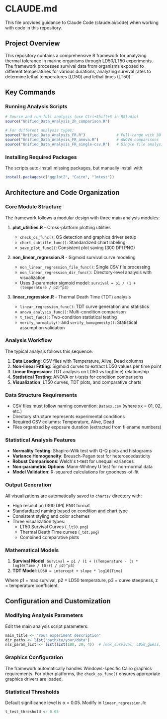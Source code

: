 # CLAUDE.md

This file provides guidance to Claude Code (claude.ai/code) when working with code in this repository.

## Project Overview

This repository contains a comprehensive R framework for analyzing thermal tolerance in marine organisms through LD50/LT50 experiments. The framework processes survival data from organisms exposed to different temperatures for various durations, analyzing survival rates to determine lethal temperatures (LD50) and lethal times (LT50).

## Key Commands

### Running Analysis Scripts
```r
# Source and run full analysis (use Ctrl+Shift+S in RStudio)
source("Unified_Data_Analysis_2h_comparison.R")

# For different analysis types:
source("Unified_Data_Analysis_FR.R")              # Full-range with 3D visualization
source("Unified_Data_Analysis_FR_anova.R")        # ANOVA comparisons
source("Unified_Data_Analysis_FR_single-csv.R")   # Single file analysis
```

### Installing Required Packages
The scripts auto-install missing packages, but manually install with:
```r
install.packages(c("ggplot2", "Cairo", "lmtest"))
```

## Architecture and Code Organization

### Core Module Structure
The framework follows a modular design with three main analysis modules:

1. **plot_utilities.R** - Cross-platform plotting utilities
   - `check_os_func()`: OS detection and graphics driver setup
   - `chart_subtitle_func()`: Standardized chart labeling
   - `save_plot_func()`: Consistent plot saving (300 DPI PNG)

2. **non_linear_regression.R** - Sigmoid survival curve modeling
   - `non_linear_regression_file_func()`: Single CSV file processing
   - `non_linear_regression_dir_func()`: Directory-level analysis with visualization
   - Uses 3-parameter sigmoid model: `survival = p1 / (1 + (temperature / p2)^p3)`

3. **linear_regression.R** - Thermal Death Time (TDT) analysis
   - `linear_regression_func()`: TDT curve generation and statistics
   - `anova_analysis_func()`: Multi-condition comparison
   - `t_test_func()`: Two-condition statistical testing
   - `verify_normality()` and `verify_homogeneity()`: Statistical assumption validation

### Analysis Workflow
The typical analysis follows this sequence:
1. **Data Loading**: CSV files with Temperature, Alive, Dead columns
2. **Non-linear Fitting**: Sigmoid curves to extract LD50 values per time point
3. **Linear Regression**: TDT analysis on LD50 vs log(time) relationship
4. **Statistical Testing**: ANOVA or t-tests for condition comparisons
5. **Visualization**: LT50 curves, TDT plots, and comparative charts

### Data Structure Requirements
- CSV files must follow naming convention: `Dataxx.csv` (where xx = 01, 02, etc.)
- Directory structure represents experimental conditions
- Required CSV columns: Temperature, Alive, Dead
- Files organized by exposure duration (extracted from filename numbers)

### Statistical Analysis Features
- **Normality Testing**: Shapiro-Wilk test with Q-Q plots and histograms
- **Variance Homogeneity**: Breusch-Pagan test for heteroscedasticity
- **Robust Comparisons**: Welch's t-test for unequal variances
- **Non-parametric Options**: Mann-Whitney U test for non-normal data
- **Model Validation**: R-squared calculations for goodness-of-fit

### Output Generation
All visualizations are automatically saved to `charts/` directory with:
- High resolution (300 DPI) PNG format
- Standardized naming based on condition and chart type
- Consistent styling and color schemes
- Three visualization types:
  - LT50 Survival Curves (`_lt50.png`)
  - Thermal Death Time curves (`_tdt.png`) 
  - Combined comparative plots

### Mathematical Models
1. **Survival Model**: `Survival = p1 / (1 + ((Temperature - (z * log10(Time / t0))) / p2)^p3)`
2. **TDT Model**: `LD50 = intercept + slope * log10(Time)`

Where p1 = max survival, p2 = LD50 temperature, p3 = curve steepness, z = temperature coefficient.

## Configuration and Customization

### Modifying Analysis Parameters
Edit the main analysis script parameters:
```r
main_title <- "Your experiment description"
dir_paths <- list("path/to/your/data")
nls_param_list <- list(list(100, 30, 4))  # [max_survival, LD50_guess, slope]
```

### Graphics Configuration
The framework automatically handles Windows-specific Cairo graphics requirements. For other platforms, the `check_os_func()` ensures appropriate graphics drivers are loaded.

### Statistical Thresholds
Default significance level is α = 0.05. Modify in `linear_regression.R`:
```r
t_test_threshold <- 0.05
```
